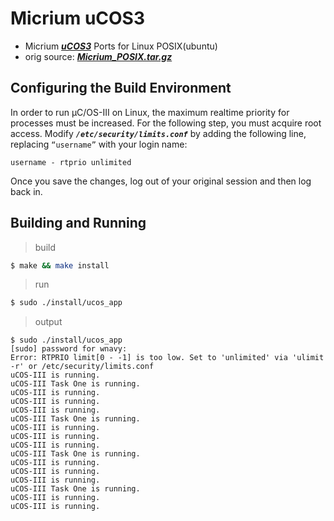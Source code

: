 # Micrium uCOS3

* Micrium ***[uCOS3](https://github.com/weston-embedded/uC-OS3)*** Ports for Linux POSIX(ubuntu)
* orig source: ***[Micrium_POSIX.tar.gz](https://github.com/WHJWNAVY/Micrium-uCOS/blob/master/orig/Micrium_POSIX.tar.gz)***

## Configuring the Build Environment

In order to run µC/OS-III on Linux, the maximum realtime priority for processes must be increased. For the following step, you must acquire root access. Modify ***`/etc/security/limits.conf`*** by adding the following line, replacing `“username”` with your login name:

```
username - rtprio unlimited
```


Once you save the changes, log out of your original session and then log back in.

## Building and Running

> build

```bash
$ make && make install
```

> run

```bash
$ sudo ./install/ucos_app
```

> output

```
$ sudo ./install/ucos_app
[sudo] password for wnavy:
Error: RTPRIO limit[0 - -1] is too low. Set to 'unlimited' via 'ulimit -r' or /etc/security/limits.conf
uCOS-III is running.
uCOS-III Task One is running.
uCOS-III is running.
uCOS-III is running.
uCOS-III is running.
uCOS-III Task One is running.
uCOS-III is running.
uCOS-III is running.
uCOS-III is running.
uCOS-III Task One is running.
uCOS-III is running.
uCOS-III is running.
uCOS-III is running.
uCOS-III Task One is running.
uCOS-III is running.
uCOS-III is running.
```

